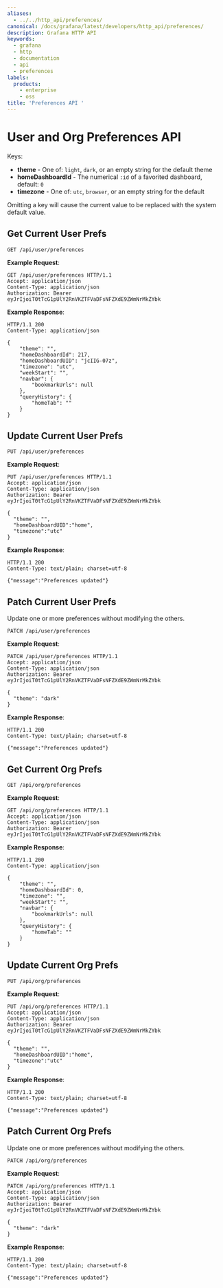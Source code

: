 ```yaml
---
aliases:
  - ../../http_api/preferences/
canonical: /docs/grafana/latest/developers/http_api/preferences/
description: Grafana HTTP API
keywords:
  - grafana
  - http
  - documentation
  - api
  - preferences
labels:
  products:
    - enterprise
    - oss
title: 'Preferences API '
---
```


# User and Org Preferences API

Keys:

- **theme** - One of: `light`, `dark`, or an empty string for the default theme
- **homeDashboardId** - The numerical `:id` of a favorited dashboard, default: `0`
- **timezone** - One of: `utc`, `browser`, or an empty string for the default

Omitting a key will cause the current value to be replaced with the
system default value.

## Get Current User Prefs

`GET /api/user/preferences`

**Example Request**:

```http
GET /api/user/preferences HTTP/1.1
Accept: application/json
Content-Type: application/json
Authorization: Bearer eyJrIjoiT0tTcG1pUlY2RnVKZTFVaDFsNFZXdE9ZWmNrMkZYbk
```

**Example Response**:

```http
HTTP/1.1 200
Content-Type: application/json

{
    "theme": "",
    "homeDashboardId": 217,
    "homeDashboardUID": "jcIIG-07z",
    "timezone": "utc",
    "weekStart": "",
    "navbar": {
        "bookmarkUrls": null
    },
    "queryHistory": {
        "homeTab": ""
    }
}
```

## Update Current User Prefs

`PUT /api/user/preferences`

**Example Request**:

```http
PUT /api/user/preferences HTTP/1.1
Accept: application/json
Content-Type: application/json
Authorization: Bearer eyJrIjoiT0tTcG1pUlY2RnVKZTFVaDFsNFZXdE9ZWmNrMkZYbk

{
  "theme": "",
  "homeDashboardUID":"home",
  "timezone":"utc"
}
```

**Example Response**:

```http
HTTP/1.1 200
Content-Type: text/plain; charset=utf-8

{"message":"Preferences updated"}
```

## Patch Current User Prefs

Update one or more preferences without modifying the others.

`PATCH /api/user/preferences`

**Example Request**:

```http
PATCH /api/user/preferences HTTP/1.1
Accept: application/json
Content-Type: application/json
Authorization: Bearer eyJrIjoiT0tTcG1pUlY2RnVKZTFVaDFsNFZXdE9ZWmNrMkZYbk

{
  "theme": "dark"
}
```

**Example Response**:

```http
HTTP/1.1 200
Content-Type: text/plain; charset=utf-8

{"message":"Preferences updated"}
```

## Get Current Org Prefs

`GET /api/org/preferences`

**Example Request**:

```http
GET /api/org/preferences HTTP/1.1
Accept: application/json
Content-Type: application/json
Authorization: Bearer eyJrIjoiT0tTcG1pUlY2RnVKZTFVaDFsNFZXdE9ZWmNrMkZYbk
```

**Example Response**:

```http
HTTP/1.1 200
Content-Type: application/json

{
    "theme": "",
    "homeDashboardId": 0,
    "timezone": "",
    "weekStart": "",
    "navbar": {
        "bookmarkUrls": null
    },
    "queryHistory": {
        "homeTab": ""
    }
}
```

## Update Current Org Prefs

`PUT /api/org/preferences`

**Example Request**:

```http
PUT /api/org/preferences HTTP/1.1
Accept: application/json
Content-Type: application/json
Authorization: Bearer eyJrIjoiT0tTcG1pUlY2RnVKZTFVaDFsNFZXdE9ZWmNrMkZYbk

{
  "theme": "",
  "homeDashboardUID":"home",
  "timezone":"utc"
}
```

**Example Response**:

```http
HTTP/1.1 200
Content-Type: text/plain; charset=utf-8

{"message":"Preferences updated"}
```

## Patch Current Org Prefs

Update one or more preferences without modifying the others.

`PATCH /api/org/preferences`

**Example Request**:

```http
PATCH /api/org/preferences HTTP/1.1
Accept: application/json
Content-Type: application/json
Authorization: Bearer eyJrIjoiT0tTcG1pUlY2RnVKZTFVaDFsNFZXdE9ZWmNrMkZYbk

{
  "theme": "dark"
}
```

**Example Response**:

```http
HTTP/1.1 200
Content-Type: text/plain; charset=utf-8

{"message":"Preferences updated"}
```
